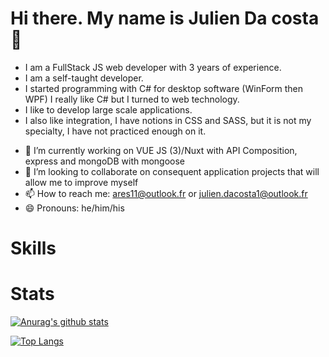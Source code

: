 # Hi there. My name is Julien Da costa 👋

* I am a FullStack JS web developer with 3 years of experience.
* I am a self-taught developer.
* I started programming with C# for desktop software (WinForm then WPF) I really like C# but I turned to web technology.
* I like to develop large scale applications.
* I also like integration, I have notions in CSS and SASS, but it is not my specialty, I have not practiced enough on it.

- 🔭 I’m currently working on VUE JS (3)/Nuxt with API Composition, express and mongoDB with mongoose
- 👯 I’m looking to collaborate on consequent application projects that will allow me to improve myself
- 📫 How to reach me: ares11@outlook.fr or julien.dacosta1@outlook.fr
- 😄 Pronouns: he/him/his

# Skills

# Stats

[![Anurag's github stats](https://github-readme-stats.vercel.app/api?username=juliendu11&count_private=true&show_icons=true&theme=radical)](https://github.com/anuraghazra/github-readme-stats)

[![Top Langs](https://github-readme-stats.vercel.app/api/top-langs/?username=juliendu11)](https://github.com/anuraghazra/github-readme-stats)
